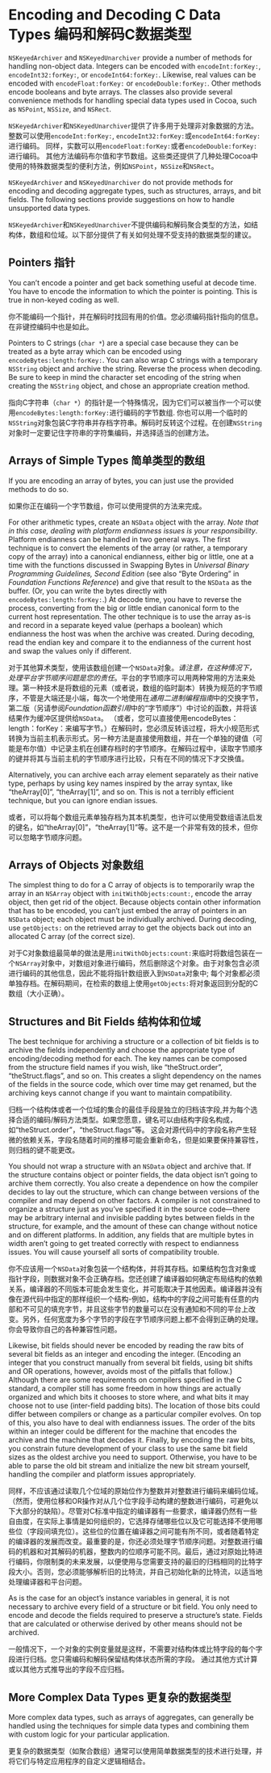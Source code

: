 # Encoding and Decoding C Data Types 编码和解码C数据类型
`NSKeyedArchiver` and `NSKeyedUnarchiver` provide a number of methods for handling non-object data. Integers can be encoded with `encodeInt:forKey:`, `encodeInt32:forKey:`, or `encodeInt64:forKey:`. Likewise, real values can be encoded with `encodeFloat:forKey:` or `encodeDouble:forKey:`. Other methods encode booleans and byte arrays. The classes also provide several convenience methods for handling special data types used in Cocoa, such as `NSPoint`, `NSSize`, and `NSRect`.

`NSKeyedArchiver`和`NSKeyedUnarchiver`提供了许多用于处理非对象数据的方法。 整数可以使用`encodeInt:forKey:`, `encodeInt32:forKey:`或`encodeInt64:forKey:`进行编码。 同样，实数可以用`encodeFloat:forKey:`或者`encodeDouble:forKey:`进行编码。 其他方法编码布尔值和字节数组。这些类还提供了几种处理Cocoa中使用的特殊数据类型的便利方法，例如`NSPoint`，`NSSize`和`NSRect`。

`NSKeyedArchiver` and `NSKeyedUnarchiver` do not provide methods for encoding and decoding aggregate types, such as structures, arrays, and bit fields. The following sections provide suggestions on how to handle unsupported data types.

`NSKeyedArchiver`和`NSKeyedUnarchiver`不提供编码和解码聚合类型的方法，如结构体，数组和位域。以下部分提供了有关如何处理不受支持的数据类型的建议。

## Pointers 指针
You can’t encode a pointer and get back something useful at decode time. You have to encode the information to which the pointer is pointing. This is true in non-keyed coding as well.

你不能编码一个指针，并在解码时找回有用的价值。您必须编码指针指向的信息。在非键控编码中也是如此。

Pointers to C strings (`char *`) are a special case because they can be treated as a byte array which can be encoded using `encodeBytes:length:forKey:`. You can also wrap C strings with a temporary `NSString` object and archive the string. Reverse the process when decoding. Be sure to keep in mind the character set encoding of the string when creating the `NSString` object, and chose an appropriate creation method.

指向C字符串（`char *`）的指针是一个特殊情况，因为它们可以被当作一个可以使用`encodeBytes:length:forKey:`进行编码的字节数组. 你也可以用一个临时的`NSString`对象包装C字符串并存档字符串。解码时反转这个过程。在创建`NSString`对象时一定要记住字符串的字符集编码，并选择适当的创建方法。

## Arrays of Simple Types 简单类型的数组
If you are encoding an array of bytes, you can just use the provided methods to do so.

如果你正在编码一个字节数组，你可以使用提供的方法来完成。

For other arithmetic types, create an `NSData` object with the array. *Note that in this case, dealing with platform endianness issues is your responsibility*. Platform endianness can be handled in two general ways. The first technique is to convert the elements of the array (or rather, a temporary copy of the array) into a canonical endianness, either big or little, one at a time with the functions discussed in Swapping Bytes in *Universal Binary Programming Guidelines, Second Edition* (see also “Byte Ordering” in *Foundation Functions Reference*) and give that result to the `NSData` as the buffer. (Or, you can write the bytes directly with `encodeBytes:length:forKey:`.) At decode time, you have to reverse the process, converting from the big or little endian canonical form to the current host representation. The other technique is to use the array as-is and record in a separate keyed value (perhaps a boolean) which endianness the host was when the archive was created. During decoding, read the endian key and compare it to the endianness of the current host and swap the values only if different.

对于其他算术类型，使用该数组创建一个`NSData`对象。*请注意，在这种情况下，处理平台字节顺序问题是您的责任*。平台的字节顺序可以用两种常用的方法来处理。第一种技术是将数组的元素（或者说，数组的临时副本）转换为规范的字节顺序，不管是大端还是小端，每次一个地使用在*通用二进制编程指南*中的交换字节，第二版（另请参阅*Foundation函数引用*中的“字节顺序”）中讨论的函数，并将该结果作为缓冲区提供给`NSData`。 （或者，您可以直接使用encodeBytes：length：forKey：来编写字节。）在解码时，您必须反转该过程，将大小规范形式转换为当前主机表示形式。另一种方法是直接使用数组，并在一个单独的键值（可能是布尔值）中记录主机在创建存档时的字节顺序。在解码过程中，读取字节顺序的键并将其与当前主机的字节顺序进行比较，只有在不同的情况下才交换值。

Alternatively, you can archive each array element separately as their native type, perhaps by using key names inspired by the array syntax, like “theArray[0]”, “theArray[1]”, and so on. This is not a terribly efficient technique, but you can ignore endian issues.

或者，可以将每个数组元素单独存档为其本机类型，也许可以使用受数组语法启发的键名，如“theArray[0]”，“theArray[1]”等。这不是一个非常有效的技术，但你可以忽略字节顺序问题。

## Arrays of Objects 对象数组
The simplest thing to do for a C array of objects is to temporarily wrap the array in an `NSArray` object with `initWithObjects:count:`, encode the array object, then get rid of the object. Because objects contain other information that has to be encoded, you can’t just embed the array of pointers in an `NSData` object; each object must be individually archived. During decoding, use `getObjects:` on the retrieved array to get the objects back out into an allocated C array (of the correct size).

对于C对象数组最简单的做法是用`initWithObjects:count:`来临时将数组包装在一个`NSArray`对象中，对数组对象进行编码，然后删除这个对象。由于对象包含必须进行编码的其他信息，因此不能将指针数组嵌入到`NSData`对象中; 每个对象都必须单独存档。在解码期间，在检索的数组上使用`getObjects:`将对象返回到分配的C数组（大小正确）。

## <a name="StructuresandBitFields"></a>Structures and Bit Fields 结构体和位域
The best technique for archiving a structure or a collection of bit fields is to archive the fields independently and choose the appropriate type of encoding/decoding method for each. The key names can be composed from the structure field names if you wish, like “theStruct.order”, “theStruct.flags”, and so on. This creates a slight dependency on the names of the fields in the source code, which over time may get renamed, but the archiving keys cannot change if you want to maintain compatibility.

归档一个结构体或者一个位域的集合的最佳手段是独立的归档该字段,并为每个选择合适的编码/解码方法类型。如果您愿意，键名可以由结构字段名构成，如“theStruct.order”，“theStruct.flags”等。 这会对源代码中的字段名称产生轻微的依赖关系，字段名随着时间的推移可能会重新命名，但是如果要保持兼容性，则归档的键不能更改。

You should not wrap a structure with an `NSData` object and archive that. If the structure contains object or pointer fields, the data object isn’t going to archive them correctly. You also create a dependence on how the compiler decides to lay out the structure, which can change between versions of the compiler and may depend on other factors. A compiler is not constrained to organize a structure just as you’ve specified it in the source code—there may be arbitrary internal and invisible padding bytes between fields in the structure, for example, and the amount of these can change without notice and on different platforms. In addition, any fields that are multiple bytes in width aren’t going to get treated correctly with respect to endianness issues. You will cause yourself all sorts of compatibility trouble.

你不应该用一个`NSData`对象包装一个结构体，并将其存档。如果结构包含对象或指针字段，则数据对象不会正确存档。您还创建了编译器如何确定布局结构的依赖关系，编译器的不同版本可能会发生变化，并可能取决于其他因素。编译器并没有像在源代码中指定的那样组织一个结构-例如，结构中的字段之间可能有任意的内部和不可见的填充字节，并且这些字节的数量可以在没有通知和不同的平台上改变。另外，任何宽度为多个字节的字段在字节顺序问题上都不会得到正确的处理。你会导致你自己的各种兼容性问题。

Likewise, bit fields should never be encoded by reading the raw bits of several bit fields as an integer and encoding the integer. (Encoding an integer that you construct manually from several bit fields, using bit shifts and OR operations, however, avoids most of the pitfalls that follow.) Although there are some requirements on compilers specified in the C standard, a compiler still has some freedom in how things are actually organized and which bits it chooses to store where, and what bits it may choose not to use (inter-field padding bits). The location of those bits could differ between compilers or change as a particular compiler evolves. On top of this, you also have to deal with endianness issues. The order of the bits within an integer could be different for the machine that encodes the archive and the machine that decodes it. Finally, by encoding the raw bits, you constrain future development of your class to use the same bit field sizes as the oldest archive you need to support. Otherwise, you have to be able to parse the old bit stream and initialize the new bit stream yourself, handling the compiler and platform issues appropriately.

同样，不应该通过读取几个位域的原始位作为整数并对整数进行编码来编码位域。（然而，使用位移和OR操作对从几个位字段手动构建的整数进行编码，可避免以下大部分的缺陷）。尽管对C标准中指定的编译器有一些要求，编译器仍然有一些自由度，在实际上事情是如何组织的，它选择存储哪些位以及它可能选择不使用哪些位（字段间填充位）。这些位的位置在编译器之间可能有所不同，或者随着特定的编译器的发展而改变。最重要的是，你还必须处理字节顺序问题。对整数进行编码的机器和对其解码的机器，整数内的位顺序可能不同。最后，通过对原始比特进行编码，你限制类的未来发展，以便使用与您需要支持的最旧的归档相同的比特字段大小。否则，您必须能够解析旧的比特流，并自己初始化新的比特流，以适当地处理编译器和平台问题。

As is the case for an object’s instance variables in general, it is not necessary to archive every field of a structure or bit field. You only need to encode and decode the fields required to preserve a structure’s state. Fields that are calculated or otherwise derived by other means should not be archived.

一般情况下，一个对象的实例变量就是这样，不需要对结构体或比特字段的每个字段进行归档。您只需编码和解码保留结构体状态所需的字段。 通过其他方式计算或以其他方式推导出的字段不应归档。

## More Complex Data Types 更复杂的数据类型
More complex data types, such as arrays of aggregates, can generally be handled using the techniques for simple data types and combining them with custom logic for your particular application.

更复杂的数据类型（如聚合数组）通常可以使用简单数据类型的技术进行处理，并将它们与特定应用程序的自定义逻辑相结合。